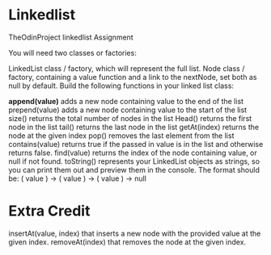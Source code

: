 # Linkedlist
TheOdinProject linkedlist Assignment

You will need two classes or factories:

LinkedList class / factory, which will represent the full list.
Node class / factory, containing a value function and a link to the nextNode, set both as null by default.
Build the following functions in your linked list class:

**append(value)** adds a new node containing value to the end of the list
prepend(value) adds a new node containing value to the start of the list
size() returns the total number of nodes in the list
Head() returns the first node in the list
tail() returns the last node in the list
getAt(index) returns the node at the given index
pop() removes the last element from the list
contains(value) returns true if the passed in value is in the list and otherwise returns false.
find(value) returns the index of the node containing value, or null if not found.
toString() represents your LinkedList objects as strings, so you can print them out and preview them in the console. The format should be: ( value ) -> ( value ) -> ( value ) -> null
# Extra Credit
insertAt(value, index) that inserts a new node with the provided value at the given index.
removeAt(index) that removes the node at the given index.
